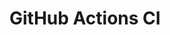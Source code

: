 # GitHub Actions CI






































































































































































































































































































































































































































































































































































































































































































































































































































































































































































































































































































































































































































































































































































































































































































































































































































































































































































































































































































































































































































































































































































































































































































































































































































































































































































